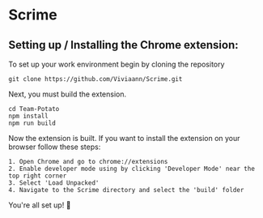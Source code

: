 # Scrime

## Setting up / Installing the Chrome extension:

To set up your work environment begin by cloning the repository

`git clone https://github.com/Viviaann/Scrime.git`

Next, you must build the extension.

```
cd Team-Potato
npm install
npm run build
```

Now the extension is built. If you want to install the extension on your browser follow these steps:

```
1. Open Chrome and go to chrome://extensions
2. Enable developer mode using by clicking 'Developer Mode' near the top right corner
3. Select 'Load Unpacked'
4. Navigate to the Scrime directory and select the 'build' folder
```

You're all set up! 🎉

